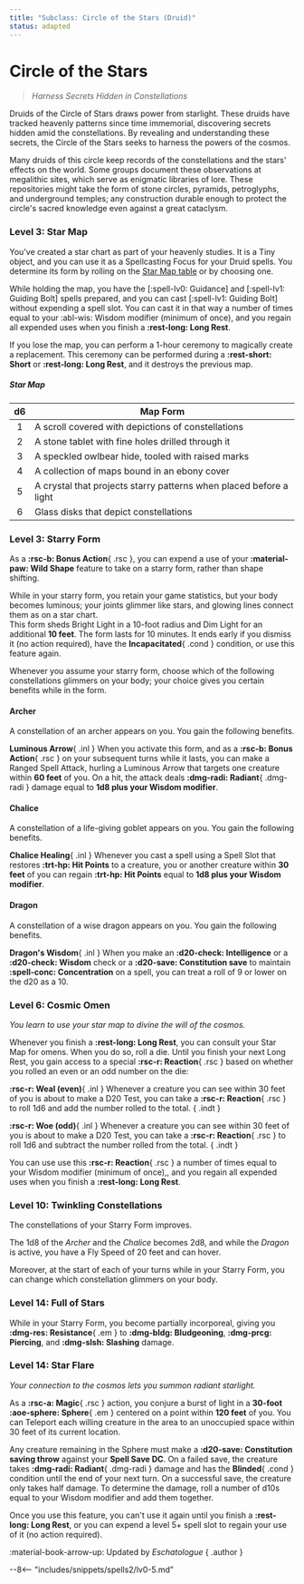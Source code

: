 ```yaml
---
title: "Subclass: Circle of the Stars (Druid)"
status: adapted
---
```


<p style="display:none">
Harness Secrets Hidden in Constellations
</p>

# Circle of the Stars

> *Harness Secrets Hidden in Constellations*

Druids of the Circle of Stars draws power from starlight. These druids have tracked heavenly patterns since time immemorial, discovering secrets hidden amid the constellations. By revealing and understanding these secrets, the Circle of the Stars seeks to harness the powers of the cosmos.

Many druids of this circle keep records of the constellations and the stars' effects on the world. Some groups document these observations at megalithic sites, which serve as enigmatic libraries of lore. These repositories might take the form of stone circles, pyramids, petroglyphs, and underground temples; any construction durable enough to protect the circle's sacred knowledge even against a great cataclysm.

### Level 3: Star Map

You've created a star chart as part of your heavenly studies. It is a Tiny object, and you can use it as a Spellcasting Focus for your Druid spells. You determine its form by rolling on the [Star Map table] or by choosing one.

While holding the map, you have the [:spell-lv0: Guidance] and [:spell-lv1: Guiding Bolt] spells prepared, and you can cast [:spell-lv1: Guiding Bolt] without expending a spell slot. You can cast it in that way a number of times equal to your :abl-wis: Wisdom modifier (minimum of once), and you regain all expended uses when you finish a **:rest-long: Long Rest**.

If you lose the map, you can perform a 1-hour ceremony to magically create a replacement. This ceremony can be performed during a **:rest-short: Short** or **:rest-long: Long Rest**, and it destroys the previous map.

[Star Map table]: #star-map

##### Star Map 

| d6 | Map Form |
|:-:|---|
| 1 | A scroll covered with depictions of constellations |
| 2 | A stone tablet with fine holes drilled through it |
| 3 | A speckled owlbear hide, tooled with raised marks |
| 4 | A collection of maps bound in an ebony cover |
| 5 | A crystal that projects starry patterns when placed before a light |
| 6 | Glass disks that depict constellations |

### Level 3: Starry Form

As a **:rsc-b: Bonus Action**{ .rsc }, you can expend a use of your **:material-paw: Wild Shape** feature to take on a starry form, rather than shape shifting.

While in your starry form, you retain your game statistics, but your body becomes luminous; your joints glimmer like stars, and glowing lines connect them as on a star chart.  
This form sheds Bright Light in a 10-foot radius and Dim Light for an additional **10 feet**. The form lasts for 10 minutes. It ends early if you dismiss it (no action required), have the **Incapacitated**{ .cond } condition, or use this feature again.

Whenever you assume your starry form, choose which of the following constellations glimmers on your body; your choice gives you certain benefits while in the form.

#### Archer

A constellation of an archer appears on you. You gain the following benefits.

**Luminous Arrow**{ .inl } When you activate this form, and as a **:rsc-b: Bonus Action**{ .rsc } on your subsequent turns while it lasts, you can make a Ranged Spell Attack, hurling a Luminous Arrow that targets one creature within **60 feet** of you. On a hit, the attack deals **:dmg-radi: Radiant**{ .dmg-radi } damage equal to **1d8 plus your Wisdom modifier**.

#### Chalice

A constellation of a life-giving goblet appears on you. You gain the following benefits.

**Chalice Healing**{ .inl } Whenever you cast a spell using a Spell Slot that restores **:trt-hp: Hit Points** to a creature, you or another creature within **30 feet** of you can regain **:trt-hp: Hit Points** equal to **1d8 plus your Wisdom modifier**.

#### Dragon

A constellation of a wise dragon appears on you. You gain the following benefits.

**Dragon's Wisdom**{ .inl } When you make an **:d20-check: Intelligence** or a **:d20-check: Wisdom** check or a **:d20-save: Constitution save** to maintain **:spell-conc: Concentration** on a spell, you can treat a roll of 9 or lower on the d20 as a 10.

### Level 6: Cosmic Omen

*You learn to use your star map to divine the will of the cosmos.* 

Whenever you finish a **:rest-long: Long Rest**, you can consult your Star Map for omens. When you do so, roll a die. Until you finish your next Long Rest, you gain access to a special **:rsc-r: Reaction**{ .rsc } based on whether you rolled an even or an odd number on the die:

**:rsc-r: Weal (even)**{ .inl } Whenever a creature you can see within 30 feet of you is about to make a D20 Test, you can take a **:rsc-r: Reaction**{ .rsc } to roll 1d6 and add the number rolled to the total.
{ .indt }

**:rsc-r: Woe (odd)**{ .inl } Whenever a creature you can see within 30 feet of you is about to make a D20 Test, you can take a **:rsc-r: Reaction**{ .rsc } to roll 1d6 and subtract the number rolled from the total.
{ .indt }

You can use use this **:rsc-r: Reaction**{ .rsc } a number of times equal to your Wisdom modifier (minimum of once),, and you regain all expended uses when you finish a **:rest-long: Long Rest**.

### Level 10: Twinkling Constellations

The constellations of your Starry Form improves. 

The 1d8 of the *Archer* and the *Chalice* becomes 2d8, and while the *Dragon* is active, you have a Fly Speed of 20 feet and can hover.

Moreover, at the start of each of your turns while in your Starry Form, you can change which constellation glimmers on your body.

### Level 14: Full of Stars

While in your Starry Form, you become partially incorporeal, giving you **:dmg-res: Resistance**{ .em } to **:dmg-bldg: Bludgeoning**, **:dmg-prcg: Piercing**, and **:dmg-slsh: Slashing** damage.

### Level 14: Star Flare

*Your connection to the cosmos lets you summon radiant starlight.*

As a **:rsc-a: Magic**{ .rsc } action, you conjure a burst of light in a **30-foot :aoe-sphere: Sphere**{ .em } centered on a point within **120 feet** of you. You can Teleport each willing creature in the area to an unoccupied space within 30 feet of its current location.

Any creature remaining in the Sphere must make a **:d20-save: Constitution saving throw** against your **Spell Save DC**. On a failed save, the creature takes **:dmg-radi: Radiant**{ .dmg-radi } damage and has the **Blinded**{ .cond } condition until the end of your next turn. On a successful save, the creature only takes half damage. To determine the damage, roll a number of d10s equal to your Wisdom modifier and add them together.

Once you use this feature, you can't use it again until you finish a **:rest-long: Long Rest**, or you can expend a level 5+ spell slot to regain your use of it (no action required).

:material-book-arrow-up: Updated by *Eschatologue*
{ .author }

--8<-- "includes/snippets/spells2/lv0-5.md"